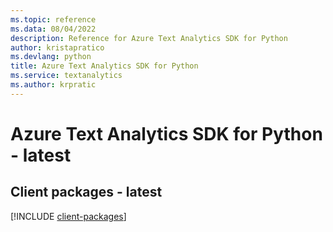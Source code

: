 ```yaml
---
ms.topic: reference
ms.data: 08/04/2022
description: Reference for Azure Text Analytics SDK for Python
author: kristapratico
ms.devlang: python
title: Azure Text Analytics SDK for Python
ms.service: textanalytics
ms.author: krpratic
---
```

# Azure Text Analytics SDK for Python - latest

## Client packages - latest
[!INCLUDE [client-packages](text-analytics-client-index.md)]